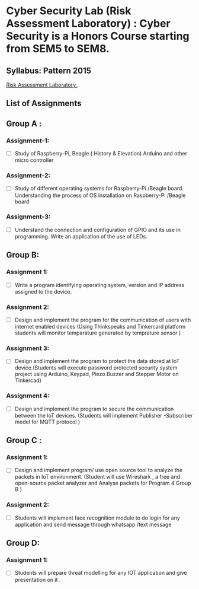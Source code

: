 # Cyber Security Lab (Risk Assessment Laboratory) : Cyber Security is a Honors Course starting from SEM5 to SEM8.

## Syllabus: Pattern 2015

[Risk Assessment Laboratory ](https://pict.edu/time_table_syllabus/honors-syllabus/Cyber-security.pdf).

## List of Assignments

## Group A :

### Assignment-1:

- [ ] Study of Raspberry-Pi, Beagle ( History & Elevation) Arduino and other micro controller

### Assignment-2:

- [ ] Study of different operating systems for Raspberry-Pi /Beagle board. Understanding the process of OS installation on Raspberry-Pi /Beagle board

### Assignment-3:

- [ ] Understand the connection and configuration of GPIO and its use in programming. Write an application of the use of LEDs.

## Group B:

### Assignment 1:

- [ ] Write a program identifying operating system, version and IP address assigned to the device.

### Assignment 2:

- [ ] Design and implement the program for the communication of users with internet enabled devices (Using Thinkspeaks and Tinkercard platform students will monitor temparature generated by temprature sensor )

### Assignment 3:

- [ ] Design and implement the program to protect the data stored at IoT device.(Students will execute password protected security system project using Arduino, Keypad, Piezo Buzzer and Stepper Motor on Tinkercad)

### Assignment 4:

- [ ] Design and implement the program to secure the communication between the IoT devices. (Students will implement Publisher -Subscriber medel for MQTT protocol )

## Group C :

### Assignment 1:

- [ ] Design and implement program/ use open source tool to analyze the packets in IoT environment. (Student will use Wireshark , a free and open-source packet analyzer and Analyse packets for Program 4 Group B )

### Assignment 2:

- [ ] Students will implement face recognition module to do login for any application and send message through whatsapp /text message

## Group D:

### Assignment 1:

- [ ] Students will prepare threat modelling for any IOT application and give presentation on it .

